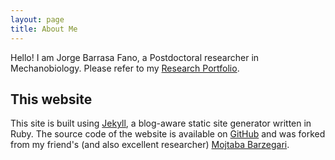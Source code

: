 ```yaml
---
layout: page
title: About Me
---
```


Hello! I am Jorge Barrasa Fano, a Postdoctoral researcher in Mechanobiology. Please refer to my [Research Portfolio](/research).



## This website

This site is built using [Jekyll](https://github.com/jekyll/jekyll), a blog-aware static site generator written in Ruby. The source code of the website is available on [GitHub](https://github.com/JorgeBarrasaFano/jorgebarrasafano.github.io) and was forked from my friend's (and also excellent researcher) [Mojtaba Barzegari](https://mbarzegary.github.io).
